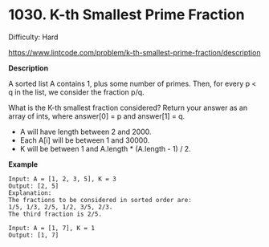 # 1030. K-th Smallest Prime Fraction

Difficulty: Hard

https://www.lintcode.com/problem/k-th-smallest-prime-fraction/description

**Description**  

A sorted list A contains 1, plus some number of primes. Then, for every p < q in the list, we consider the fraction p/q.

What is the K-th smallest fraction considered? Return your answer as an array of ints, where answer[0] = p and answer[1] = q.

* A will have length between 2 and 2000.
* Each A[i] will be between 1 and 30000.
* K will be between 1 and A.length * (A.length - 1) / 2.

**Example**  
```
Input: A = [1, 2, 3, 5], K = 3
Output: [2, 5]
Explanation:
The fractions to be considered in sorted order are:
1/5, 1/3, 2/5, 1/2, 3/5, 2/3.
The third fraction is 2/5.

Input: A = [1, 7], K = 1
Output: [1, 7]
```
